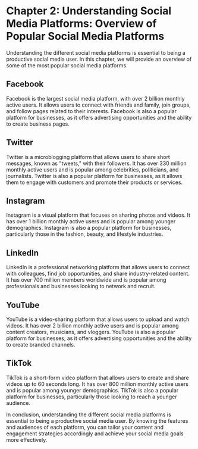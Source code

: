 Chapter 2: Understanding Social Media Platforms: Overview of Popular Social Media Platforms
===========================================================================================

Understanding the different social media platforms is essential to being a productive social media user. In this chapter, we will provide an overview of some of the most popular social media platforms.

Facebook
--------

Facebook is the largest social media platform, with over 2 billion monthly active users. It allows users to connect with friends and family, join groups, and follow pages related to their interests. Facebook is also a popular platform for businesses, as it offers advertising opportunities and the ability to create business pages.

Twitter
-------

Twitter is a microblogging platform that allows users to share short messages, known as "tweets," with their followers. It has over 330 million monthly active users and is popular among celebrities, politicians, and journalists. Twitter is also a popular platform for businesses, as it allows them to engage with customers and promote their products or services.

Instagram
---------

Instagram is a visual platform that focuses on sharing photos and videos. It has over 1 billion monthly active users and is popular among younger demographics. Instagram is also a popular platform for businesses, particularly those in the fashion, beauty, and lifestyle industries.

LinkedIn
--------

LinkedIn is a professional networking platform that allows users to connect with colleagues, find job opportunities, and share industry-related content. It has over 700 million members worldwide and is popular among professionals and businesses looking to network and recruit.

YouTube
-------

YouTube is a video-sharing platform that allows users to upload and watch videos. It has over 2 billion monthly active users and is popular among content creators, musicians, and vloggers. YouTube is also a popular platform for businesses, as it offers advertising opportunities and the ability to create branded channels.

TikTok
------

TikTok is a short-form video platform that allows users to create and share videos up to 60 seconds long. It has over 800 million monthly active users and is popular among younger demographics. TikTok is also a popular platform for businesses, particularly those looking to reach a younger audience.

In conclusion, understanding the different social media platforms is essential to being a productive social media user. By knowing the features and audiences of each platform, you can tailor your content and engagement strategies accordingly and achieve your social media goals more effectively.


